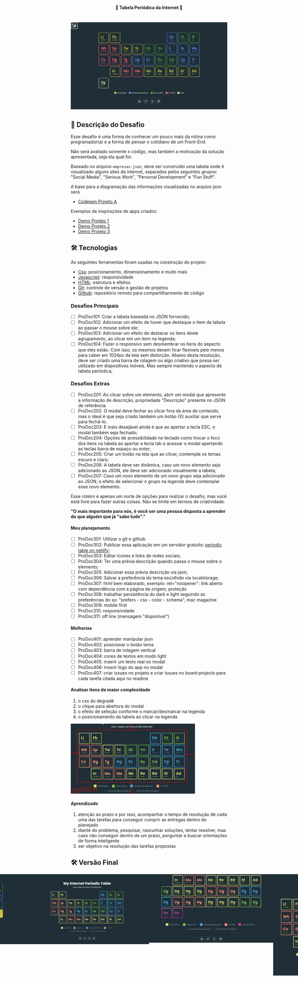 <h4 align="center"> 
	🚧 Tabela Periódica da Internet 🚀
</h4> 

<h1 align="center">
    <img alt="Tabela Periódica da Internet" title="#InternetPeriodicTable" src="./.github/tela-0.jpg" />
</h1>

## 🚀 Descrição do Desafio

Esse desafio é uma forma de conhecer um pouco mais da rotina como programador(a) e a forma de pensar o cotidiano de um Front-End. 

Não será avaliado somente o código, mas também a motivação da solução apresentada, seja ela qual for.

Baseado no arquivo `empresas.json`, deve ser construído uma tabela onde é visualizado alguns sites da internet, separados pelos seguintes grupos: "Social Media", "Serious Work", "Personal Development" e "Fun Stuff". 

A base para a diagramação das informações visualizadas no arquivo json será 
- [Codepen Projeto A](https://codepen.io/oliviale/pen/ZmvPPd)

Exemplos de inspirações de apps criados: 
- [Demo Projeto 1](https://drive.google.com/file/d/1ytAPwfjS1RTQeLs031-NV_DKB7ZsA7KL/view?usp=sharing) 
- [Demo Projeto 2](https://drive.google.com/file/d/1TAYMbZJ1Rt9MoEwWJyQfmkjndmxrLXze/view?usp=sharing)
- [Demo Projeto 3](https://drive.google.com/file/d/1Klq4GgfCZYygFGg8mBMZC_cO1VXo-eWn/view?usp=sharing)

## 🛠 Tecnologias

As seguintes ferramentas foram usadas na construção do projeto:

- [Css][css]: posicionamento, dimensionamento e muito mais
- [Javascript][javascript]: responsividade
- [HTML][html]: estrutura e efeitos 
- [Git][git]: controle de versão e gestão de projetos
- [Github][github]: repositório remoto para compartilharmento de código

### Desafíos Principais

- [ ] ProDoc101: Criar a tabela baseada no JSON fornecido;
- [ ] ProDoc102: Adicionar um efeito de hover que destaque o item da tabela ao passar o mouse sobre ele;
- [ ] ProDoc103: Adicionar um efeito de destacar os itens deste agrupamento, ao clicar em um item na legenda;
- [ ] ProDoc104: Fazer o responsivo sem desmembrar os itens do aspecto que eles estão. Com isso, os mesmos devem ficar flexíveis pelo menos para caber em 1024px da tela sem distorção. Abaixo desta resolução, deve ser criado uma barra de rolagem ou algo criativo que possa ser utilizado em dispositivos móveis. Mas sempre mantendo o aspecto de tabela periódica;

### Desafíos Extras

- [ ] ProDoc201: Ao clicar sobre um elemento, abrir um modal que apresente a informação de descrição, propriedade "Descrição" presente no JSON de referência. 
- [ ] ProDoc202: O modal deve fechar ao clicar fora da área de conteúdo, mas o ideal é que seja criado também um botão (X) auxiliar que serve para fechá-lo. 
- [ ] ProDoc203: E mais desejável ainda é que ao apertar a tecla ESC, o modal também seja fechado;
- [ ] ProDoc204: Opções de acessibilidade no teclado como trocar o foco dos itens na tabela ao apertar a tecla tab e acessar o modal apertando as teclas barra de espaço ou enter;
- [ ] ProDoc205: Criar um botão na tela que ao clicar, contemple os temas escuro e claro;
- [ ] ProDoc206: A tabela deve ser dinâmica, caso um novo elemento seja adicionado ao JSON, ele deve ser adicionado visualmente a tabela;
- [ ] ProDoc207: Caso um novo elemento de um novo grupo seja adicionado ao JSON, o efeito de selecionar o grupo na legenda deve contemplar esse novo elemento.

Esse roteiro é apenas um norte de opções para realizar o desafio, mas você está livre para fazer outras coisas. Não se limite em termos de criatividade.  

**"O mais importante para nós, é você ser uma pessoa disposta a aprender do que alguém que já "sabe tudo"."**

#### Meu planejamento

- [ ] ProDoc301: Utilizar o git e github 
- [ ] ProDoc302: Publicar essa aplicação em um servidor gratuito: [periodic table on netlify](https://musing-poitras-bf14e7.netlify.app/);
- [ ] ProDoc303: Editar ícones e links de redes sociais;
- [ ] ProDoc304: Ter uma prévia descrição quando passa o mouse sobre o elemento; 
- [ ] ProDoc305: Adicionar essa prévia descrição via json;
- [ ] ProDoc306: Salvar a preferência do tema escolhido via localstorage;
- [ ] ProDoc307: html bem elaborado, exemplo: rel="noopener": link aberto com dependência com a página de origem, proteção 
- [ ] ProDoc308: trabalhar persistência do dark e light seguindo as preferências do so: "prefers - css - color - schema", mac magazine
- [ ] ProDoc309: mobile first
- [ ] ProDoc310: responsividade
- [ ] ProDoc311: off line (mensagem "disponível") 

#### Melhorias

- [ ] ProDoc401: aprender manipular json
- [ ] ProDoc402: posicionar o botão tema
- [ ] ProDoc403: barra de rolagem vertical
- [ ] ProDoc404: cores de textos em modo light
- [ ] ProDoc405: inserir um texto real no modal
- [ ] ProDoc406: inserir logo do app no modal
- [ ] ProDoc407: criar issues no projeto e criar issues no board projects para cada tarefa citada aqui no readme

#### Analisar itens de maior complexidade 

1. o css do degradê 
2. o clique para abertura do modal
3. o efeito de seleção conforme o marcar/desmarcar na legenda
4. o posicionamento da tabela ao clicar na legenda 
<img alt="dificuldade" title="#dificuldade" src="./.github/dificuldade.jpeg" width="400px">

#### Aprendizado

1. atenção ao prazo e por isso, acompanhar o tempo de resolução de cada uma das tarefas para conseguir cumprir as entregas dentro do planejado
2. diante do problema, pesquisar, rascunhar soluções, tentar resolver, mas caso não conseguir dentro de um prazo, perguntar e buscar orientações de forma inteligente
3. ser objetivo na resolução das tarefas propostas

## 🛠 Versão Final

<p align="center" style="display: flex; align-items: flex-start; justify-content: center;">
  <img alt="Tabela Periódica da Internet" title="#InternetPeriodicTable" src="./.github/tela-0.jpg" width="400px"> 
  <img alt="Tabela Periódica da Internet" title="#InternetPeriodicTable" src="./.github/tela-5.jpg" width="400px">
  <img alt="Tabela Periódica da Internet" title="#InternetPeriodicTable" src="./.github/tela-1.jpg" width="400px">
  <img alt="Tabela Periódica da Internet" title="#InternetPeriodicTable" src="./.github/tela-4.jpg" width="400px"> 
  <img alt="Tabela Periódica da Internet" title="#InternetPeriodicTable" src="./.github/tela-2.jpg" width="400px">
  <img alt="Tabela Periódica da Internet" title="#InternetPeriodicTable" src="./.github/tela-3.jpg" width="400px"> 
</p>

[git]: https://git-scm.com/doc
[github]: https://docs.github.com/en
[css]: https://developer.mozilla.org/en-US/docs/Web/CSS 
[html]: https://developer.mozilla.org/en-US/docs/Web/HTML
[javascript]: https://developer.mozilla.org/en-US/docs/Web/JavaScript
